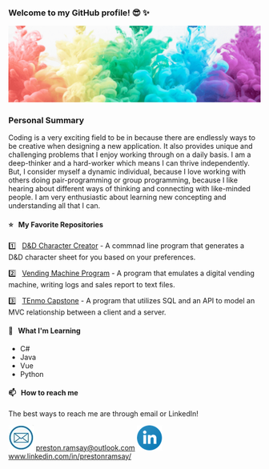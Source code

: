 ### Welcome to my GitHub profile! 😎 ✨

![](https://raw.githubusercontent.com/PrestonRamsay/PrestonRamsay/master/images/Banner.png)

### Personal Summary
Coding is a very exciting field to be in because there are endlessly ways to be creative when designing a new application. It also provides unique and challenging problems that I enjoy working through on a daily basis. I am a deep-thinker and a hard-worker which means I can thrive independently. But, I consider myself a dynamic individual, because I love working with others doing pair-programming or group programming, because I like hearing about different ways of thinking and connecting with like-minded people. I am very enthusiastic about learning new concepting and understanding all that I can.

#### ⭐️ &nbsp;  My Favorite Repositories

1️⃣ &nbsp; [D&D Character Creator](https://github.com/PrestonRamsay/DnD-Character-Creator) - A commnad line program that generates a D&D character sheet for you based on your preferences.

2️⃣ &nbsp; [Vending Machine Program](https://github.com/PrestonRamsay/Vending-Machine-Program) - A program that emulates a digital vending machine, writing logs and sales report to text files.

3️⃣ &nbsp; [TEnmo Capstone](https://github.com/PrestonRamsay/TEnmo-Capstone) - A program that utilizes SQL and an API to model an MVC relationship between a client and a server.

#### 🌱  &nbsp; What I'm Learning

* C#
* Java
* Vue
* Python

#### 📫 &nbsp;  How to reach me

The best ways to reach me are through email or LinkedIn!

![](https://raw.githubusercontent.com/PrestonRamsay/PrestonRamsay/master/images/email.png) preston.ramsay@outlook.com
[![LinkedIn](https://raw.githubusercontent.com/PrestonRamsay/PrestonRamsay/master/images/linkedin.png)](https://www.linkedin.com/in/prestonramsay/) www.linkedin.com/in/prestonramsay/
